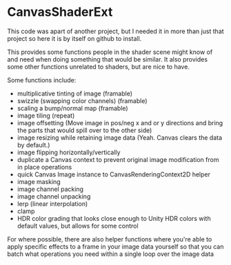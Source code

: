 # CanvasShaderExt
This code was apart of another project, but I needed it in more than just that project so here it is by itself on github to install.

This provides some functions people in the shader scene might know of and need when doing something that would be similar.
It also provides some other functions unrelated to shaders, but are nice to have.

Some functions include:
- multiplicative tinting of image (framable)
- swizzle (swapping color channels) (framable)
- scaling a bump/normal map (framable)
- image tiling (repeat)
- image offsetting (Move image in pos/neg x and or y directions and bring the parts that would spill over to the other side)
- image resizing while retaining image data (Yeah. Canvas clears the data by default.)
- image flipping horizontally/vertically
- duplicate a Canvas context to prevent original image modification from in place operations
- quick Canvas Image instance to CanvasRenderingContext2D helper
- image masking
- image channel packing
- image channel unpacking
- lerp (linear interpolation)
- clamp
- HDR color grading that looks close enough to Unity HDR colors with default values, but allows for some control

For where possible, there are also helper functions where you're able to apply specific effects to a frame in your image data yourself so that you can batch what operations you need within a single loop over the image data
